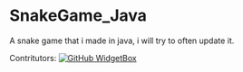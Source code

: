 # SnakeGame_Java
A snake game that i made in java, i will try to often update it.

Contritutors:
[![GitHub WidgetBox](https://github-widgetbox.vercel.app/api/profile?username=JabJabi&data=followers,repositories,stars,commits)](https://github.com/Jurredr/github-widgetbox)
